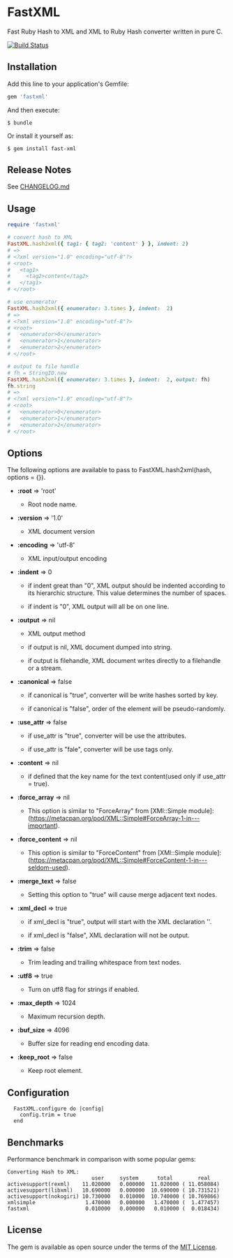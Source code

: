 # FastXML

Fast Ruby Hash to XML and XML to Ruby Hash converter written in pure C.

[![Build Status](https://secure.travis-ci.org/yoreek/fastxml.png?branch=master)](http://travis-ci.org/yoreek/fastxml)

## Installation

Add this line to your application's Gemfile:

```ruby
gem 'fastxml'
```

And then execute:

    $ bundle

Or install it yourself as:

    $ gem install fast-xml

## Release Notes

See [CHANGELOG.md](CHANGELOG.md)

## Usage

```ruby
require 'fastxml'

# convert hash to XML
FastXML.hash2xml({ tag1: { tag2: 'content' } }, indent: 2)
# =>
# <?xml version="1.0" encoding="utf-8"?>
# <root>
#   <tag1>
#     <tag2>content</tag2>
#   </tag1>
# </root>

# use enumerator
FastXML.hash2xml({ enumerator: 3.times }, indent:  2)
# =>
# <?xml version="1.0" encoding="utf-8"?>
# <root>
#   <enumerator>0</enumerator>
#   <enumerator>1</enumerator>
#   <enumerator>2</enumerator>
# </root>

# output to file handle
# fh = StringIO.new
FastXML.hash2xml({ enumerator: 3.times }, indent:  2, output: fh)
fh.string
# =>
# <?xml version="1.0" encoding="utf-8"?>
# <root>
#   <enumerator>0</enumerator>
#   <enumerator>1</enumerator>
#   <enumerator>2</enumerator>
# </root>

```

## Options

The following options are available to pass to FastXML.hash2xml(hash, options = {}).

* **:root** => 'root'
  * Root node name.

* **:version** => '1.0'
  * XML document version

* **:encoding** => 'utf-8'
  * XML input/output encoding

* **:indent** => 0
  * if indent great than "0", XML output should be indented according to
    its hierarchic structure. This value determines the number of
    spaces.

  * if indent is "0", XML output will all be on one line.

* **:output** => nil
  * XML output method

  * if output is nil, XML document dumped into string.

  * if output is filehandle, XML document writes directly to a filehandle or a
    stream.

* **:canonical** => false
  * if canonical is "true", converter will be write hashes sorted by key.

  * if canonical is "false", order of the element will be pseudo-randomly.

* **:use_attr** => false
  * if use_attr is "true", converter will be use the attributes.

  * if use_attr is "fale", converter will be use tags only.

* **:content** => nil
  * if defined that the key name for the text content(used only if
    use_attr = true).

* **:force_array** => nil
  * This option is similar to "ForceArray" from [XMl::Simple module]:
    (https://metacpan.org/pod/XML::Simple#ForceArray-1-in---important).

* **:force_content** => nil
  * This option is similar to "ForceContent" from [XMl::Simple module]:
    (https://metacpan.org/pod/XML::Simple#ForceContent-1-in---seldom-used).

* **:merge_text** => false
  * Setting this option to "true" will cause merge adjacent text nodes.

* **:xml_decl** => true
  * if xml_decl is "true", output will start with the XML declaration
    '<?xml version="1.0" encoding="utf-8"?>'.

  * if xml_decl is "false", XML declaration will not be output.

* **:trim** => false
  * Trim leading and trailing whitespace from text nodes.

* **:utf8** => true
  * Turn on utf8 flag for strings if enabled.

* **:max_depth** => 1024
  * Maximum recursion depth.

* **:buf_size** => 4096
  * Buffer size for reading end encoding data.

* **:keep_root** => false
  * Keep root element.

## Configuration
```
  FastXML.configure do |config|
    config.trim = true
  end
```

## Benchmarks

Performance benchmark in comparison with some popular gems:

```
Converting Hash to XML:
                           user     system      total        real
activesupport(rexml)    11.020000   0.000000  11.020000 ( 11.058084)
activesupport(libxml)   10.690000   0.000000  10.690000 ( 10.731521)
activesupport(nokogiri) 10.730000   0.010000  10.740000 ( 10.769866)
xmlsimple                1.470000   0.000000   1.470000 (  1.477457)
fastxml                  0.010000   0.000000   0.010000 (  0.018434)
```

## License

The gem is available as open source under the terms of the [MIT License](http://opensource.org/licenses/MIT).

